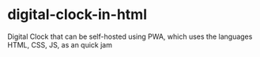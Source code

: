 # digital-clock-in-html
Digital Clock that can be self-hosted using PWA, which uses the languages HTML, CSS, JS, as an quick jam
